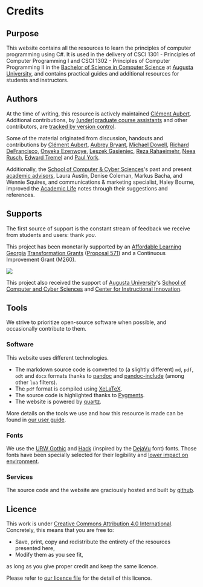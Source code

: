 # Credits

## Purpose

This website contains all the resources to learn the principles of computer programming using C#.
It is used in the delivery of CSCI 1301 - Principles of Computer Programming I and CSCI 1302 - Principles of Computer Programming II in the [Bachelor of Science in Computer Science](https://www.augusta.edu/ccs/bs-cs.php) at [Augusta University](https://www.augusta.edu), and contains practical guides and additional resources for students and instructors.

## Authors

At the time of writing, this resource is actively maintained [Clément Aubert](https://spots.augusta.edu/caubert/#contact). 
Additional contributions, by [(under)graduate course assistants](/docs/academic_life/ca) and other contributors, are [tracked by version control](https://github.com/csci-1301/csci-1301.github.io/graphs/contributors).

Some of the material originated from discussion, handouts and contributions by [Clément Aubert](http://spots.augusta.edu/caubert/), [Aubrey Bryant](https://www.linkedin.com/in/aubrey-bryant-61898176), [Michael Dowell](https://spots.augusta.edu/mdowell/), [Richard DeFrancisco](https://www.augusta.edu/faculty/directory/view.php?id=RDEFRANCISCO),  [Onyeka Ezenwoye](https://www.augusta.edu/faculty/directory/view.php?id=oezenwoye), [Leszek Gasieniec](https://cgi.csc.liv.ac.uk/~leszek/),  [Reza Rahaeimehr](https://www.augusta.edu/faculty/directory/view.php?id=RRAHAEIMEHR), [Neea Rusch](https://nkrusch.github.io/), [Edward Tremel](https://edwardtremel.com/) and [Paul York](https://www.augusta.edu/faculty/directory/view.php?id=pyork1).

Additionally, the [School of Computer & Cyber Sciences](https://www.augusta.edu/ccs/)'s past and present [academic advisors](https://www.augusta.edu/ccs/faculty.php#Staff), Laura Austin, Denise Coleman, Markus Bacha, and Wennie Squires, and communications & marketing specialist, Haley Bourne, improved the [Academic Life](/docs/academic_life) notes through their suggestions and references.

## Supports

The first source of support is the constant stream of feedback we receive from students and users: thank _you_.

This project has been monetarily supported by an [Affordable Learning Georgia](https://www.affordablelearninggeorgia.org/) [Transformation Grants](https://www.affordablelearninggeorgia.org/grants/overview/) ([Proposal 571](https://www.affordablelearninggeorgia.org/assets/documents/571-proposal.docx)) and a Continuous Improvement Grant (M260).

[![](./img/ALG_Logo_hires.png)](https://www.affordablelearninggeorgia.org/)

This project also received the support of [Augusta University](https://www.augusta.edu/)'s [School of Computer and Cyber Sciences](https://www.augusta.edu/ccs/) and [Center for Instructional Innovation](https://www.augusta.edu/innovation/).

## Tools

We strive to prioritize open-source software when possible, and occasionally contribute to them.

### Software

This website uses different technologies.

- The markdown source code is converted to (a slightly different) `md`, `pdf`, `odt` and `docx` formats thanks to [pandoc](https://pandoc.org/) and [pandoc-include](https://github.com/DCsunset/pandoc-include) (among other `lua` filters).
- The `pdf` format is compiled using [XeLaTeX](https://tug.org/xetex/).
- The source code is highlighted thanks to [Pygments](https://pygments.org/).
- The website is powered by [quartz](https://quartz.jzhao.xyz/).

More details on the tools we use and how this resource is made can be found in [our user guide](docs/about/user_guide#repository-maintenance).

### Fonts

We use the [URW Gothic](https://fontesk.com/gothic-typeface/) and [Hack](https://sourcefoundry.org/hack/) (inspired by the [DejaVu](https://sourcefoundry.org/hack/) font) fonts.
Those fonts have been specially selected for their legibility and [lower impact on environment](https://en.wikipedia.org/wiki/Century_Gothic#Printer_ink_usage).

### Services

The source code and the website are graciously hosted and built by [github](https://github.com/).

## Licence

This work is under [Creative Commons Attribution 4.0 International](https://creativecommons.org/licenses/by/4.0/).
Concretely, this means that you are free to:

- Save, print, copy and redistribute the entirety of the resources presented here,
- Modify them as you see fit,

as long as you give proper credit and keep the same licence.

Please refer to [our licence file](https://github.com/csci-1301/csci-1301.github.io/blob/main/LICENSE.md) for the detail of this licence.
